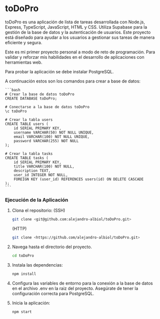 # toDoPro
toDoPro es una aplicación de lista de tareas desarrollada con Node.js, Express, TypeScript, JavaScript, HTML y CSS. Utiliza Supabase para la gestión de la base de datos y la autenticación de usuarios. Este proyecto está diseñado para ayudar a los usuarios a gestionar sus tareas de manera eficiente y segura.

Este es mi primer proyecto personal a modo de reto de programación. Para validar y reforzar mis habilidades en el desarrollo de aplicaciones con herramientas web.

Para probar la aplicación se debe instalar PostgreSQL.

A continuación estos son los comandos para crear a base de datos:

    ```bash
    # Crear la base de datos toDoPro
    CREATE DATABASE toDoPro;

    # Conectarse a la base de datos toDoPro
    \c toDoPro

    # Crear la tabla users
    CREATE TABLE users (
        id SERIAL PRIMARY KEY,
        username VARCHAR(50) NOT NULL UNIQUE,
        email VARCHAR(100) NOT NULL UNIQUE,
        password VARCHAR(255) NOT NULL
    );

    # Crear la tabla tasks
    CREATE TABLE tasks (
        id SERIAL PRIMARY KEY,
        title VARCHAR(100) NOT NULL,
        description TEXT,
        user_id INTEGER NOT NULL,
        FOREIGN KEY (user_id) REFERENCES users(id) ON DELETE CASCADE
    );
    ```

### Ejecución de la Aplicación

1. Clona el repositorio:
    (SSH)
    ```bash
    git clone <git@github.com:alejandro-albiol/toDoPro.git>
    ```
    (HTTP)
    ```bash
    git clone <https://github.com/alejandro-albiol/toDoPro.git>
    ```

2. Navega hasta el directorio del proyecto.

    ```bash
    cd toDoPro
    ```
3. Instala las dependencias:

    ```bash
    npm install
    ```

4. Configura las variables de entorno para la conexión a la base de datos en el archivo .env en la raiz del proyecto. Asegúrate de tener la configuración correcta para PostgreSQL.

5. Inicia la aplicación:

    ```bash
    npm start
    ```

